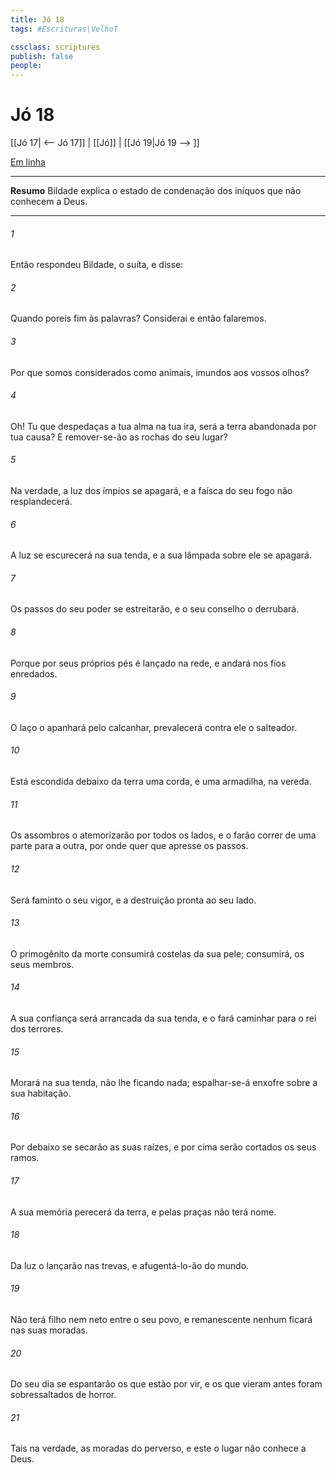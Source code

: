 ```yaml
---
title: Jó 18
tags: #Escrituras\VelhoT

cssclass: scriptures
publish: false
people:
---
```


# Jó 18
[[Jó 17| <-- Jó 17]] | [[Jó]] | [[Jó 19|Jó 19 --> ]]

[Em linha](https://churchofjesuschrist.org/study/scriptures/ot/job/18?lang=por)

---
__Resumo__
Bildade explica o estado de condenação dos iníquos que não conhecem a Deus.

---
###### 1 
Então respondeu Bildade, o suíta, e disse:

###### 2 
Quando poreis fim às palavras? Considerai  e então falaremos.

###### 3 
Por que somos considerados como animais,  imundos aos vossos olhos?

###### 4 
Oh! Tu que despedaças a tua alma na tua ira, será a terra abandonada por tua causa? E remover-se-ão as rochas do seu lugar?

###### 5 
Na verdade, a luz dos ímpios se apagará, e a faísca do seu fogo não resplandecerá.

###### 6 
A luz se escurecerá na sua tenda, e a sua lâmpada sobre ele se apagará.

###### 7 
Os passos do seu poder se estreitarão, e o seu conselho o derrubará.

###### 8 
Porque por seus próprios pés é lançado na rede, e andará nos fios enredados.

###### 9 
O laço o apanhará pelo calcanhar,  prevalecerá contra ele o salteador.

###### 10 
Está escondida debaixo da terra uma corda, e uma armadilha, na vereda.

###### 11 
Os assombros o atemorizarão por todos os lados, e o farão correr de uma parte para a outra, por onde quer que apresse os passos.

###### 12 
Será faminto o seu vigor, e a destruição  pronta ao seu lado.

###### 13 
O primogênito da morte consumirá  costelas da sua pele; consumirá,  os seus membros.

###### 14 
A sua confiança será arrancada da sua tenda, e  o fará caminhar para o rei dos terrores.

###### 15 
Morará na sua  tenda, não lhe ficando nada; espalhar-se-á enxofre sobre a sua habitação.

###### 16 
Por debaixo se secarão as suas raízes, e por cima serão cortados os seus ramos.

###### 17 
A sua memória perecerá da terra, e pelas praças não terá nome.

###### 18 
Da luz o lançarão nas trevas, e afugentá-lo-ão do mundo.

###### 19 
Não terá filho nem neto entre o seu povo, e remanescente nenhum  ficará nas suas moradas.

###### 20 
Do seu dia se espantarão os que estão por vir, e os que vieram antes foram sobressaltados de horror.

###### 21 
Tais  na verdade, as moradas do perverso, e este  o lugar  não conhece a Deus.

